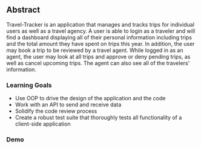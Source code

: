 ## Abstract
Travel-Tracker is an application that manages and tracks trips for individual users as well as a travel agency.  A user is able to login as a traveler and will find a dashboard displaying all of their personal information including trips and the total amount they have spent on trips this year.  In addition, the user may book a trip to be reviewed by a travel agent.  While logged in as an agent, the user may look at all trips and approve or deny pending trips, as well as cancel upcoming trips.  The agent can also see all of the travelers' information.

### Learning Goals
 - Use OOP to drive the design of the application and the code
 - Work with an API to send and receive data
 - Solidify the code review process
 - Create a robust test suite that thoroughly tests all functionality of a client-side application

### Demo 
